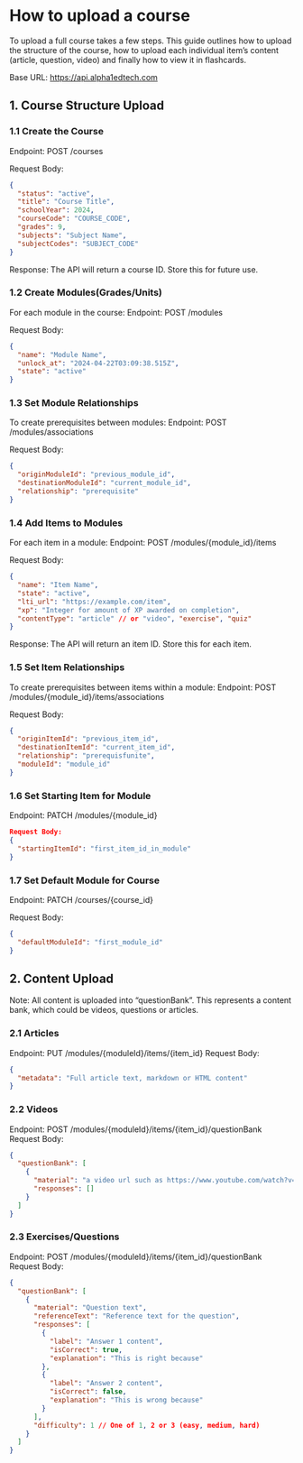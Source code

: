 # How to upload a course

To upload a full course takes a few steps. This guide outlines how to upload the structure of the course, how to upload each individual item’s content (article, question, video) and finally how to view it in flashcards.

Base URL: https://api.alpha1edtech.com

## 1. Course Structure Upload

### 1.1 Create the Course

Endpoint: POST /courses

Request Body:

```json
{
  "status": "active",
  "title": "Course Title",
  "schoolYear": 2024,
  "courseCode": "COURSE_CODE",
  "grades": 9,
  "subjects": "Subject Name",
  "subjectCodes": "SUBJECT_CODE"
}
```

Response: The API will return a course ID. Store this for future use.

### 1.2 Create Modules(Grades/Units)

For each module in the course:
Endpoint: POST /modules

Request Body:

```json
{
  "name": "Module Name",
  "unlock_at": "2024-04-22T03:09:38.515Z",
  "state": "active"
}
```

### 1.3 Set Module Relationships

To create prerequisites between modules:
Endpoint: POST /modules/associations

Request Body:

```json
{
  "originModuleId": "previous_module_id",
  "destinationModuleId": "current_module_id",
  "relationship": "prerequisite"
}
```

### 1.4 Add Items to Modules

For each item in a module:
Endpoint: POST /modules/{module_id}/items

Request Body:

```json
{
  "name": "Item Name",
  "state": "active",
  "lti_url": "https://example.com/item",
  "xp": "Integer for amount of XP awarded on completion",
  "contentType": "article" // or "video", "exercise", "quiz"
}
```

Response: The API will return an item ID. Store this for each item.

### 1.5 Set Item Relationships

To create prerequisites between items within a module:
Endpoint: POST /modules/{module_id}/items/associations

Request Body:

```json
{
  "originItemId": "previous_item_id",
  "destinationItemId": "current_item_id",
  "relationship": "prerequisfunite",
  "moduleId": "module_id"
}
```

### 1.6 Set Starting Item for Module

Endpoint: PATCH /modules/{module_id}

```json
Request Body:
{
  "startingItemId": "first_item_id_in_module"
}
```

### 1.7 Set Default Module for Course

Endpoint: PATCH /courses/{course_id}

Request Body:

```json
{
  "defaultModuleId": "first_module_id"
}
```

## 2. Content Upload

Note: All content is uploaded into “questionBank”. This represents a content bank, which could be videos, questions or articles.

### 2.1 Articles

Endpoint: PUT /modules/{moduleId}/items/{item_id}
Request Body:

```json
{
  "metadata": "Full article text, markdown or HTML content"
}
```

### 2.2 Videos

Endpoint: POST /modules/{moduleId}/items/{item_id}/questionBank
Request Body:

```json
{
  "questionBank": [
    {
      "material": "a video url such as https://www.youtube.com/watch?v=NiT7PBiEooo",
      "responses": []
    }
  ]
}
```

### 2.3 Exercises/Questions

Endpoint: POST /modules/{moduleId}/items/{item_id}/questionBank
Request Body:

```json
{
  "questionBank": [
    {
      "material": "Question text",
      "referenceText": "Reference text for the question",
      "responses": [
        {
          "label": "Answer 1 content",
          "isCorrect": true,
          "explanation": "This is right because"
        },
        {
          "label": "Answer 2 content",
          "isCorrect": false,
          "explanation": "This is wrong because"
        }
      ],
      "difficulty": 1 // One of 1, 2 or 3 (easy, medium, hard)
    }
  ]
}
```

